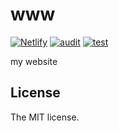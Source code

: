 # www

[![Netlify](https://img.shields.io/netlify/8139d97b-e46a-4bbd-a8de-fcf84864bb9c)](https://app.netlify.com/sites/sasaplus1-www/deploys)
[![audit](https://github.com/sasaplus1/www/workflows/audit/badge.svg)](https://github.com/sasaplus1/www)
[![test](https://github.com/sasaplus1/www/workflows/test/badge.svg)](https://github.com/sasaplus1/www)

my website

## License

The MIT license.

